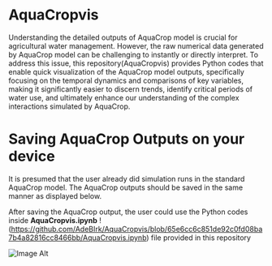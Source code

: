 # AquaCropvis

Understanding the detailed outputs of AquaCrop model is crucial for agricultural water management. However, the raw numerical data generated by AquaCrop model can be challenging to instantly or directly interpret. To address this issue, this repository(AquaCropvis) provides Python codes that enable quick visualization of the AquaCrop model outputs, specifically focusing on the temporal dynamics and comparisons of key variables, making it significantly easier to discern trends, identify critical periods of water use, and ultimately enhance our understanding of the complex interactions simulated by AquaCrop.

# Saving AquaCrop Outputs on your device

It is presumed that the user already did simulation runs in the standard AquaCrop model. The AquaCrop outputs should be saved in the same manner as displayed below.

After saving the AquaCrop output, the user could use the Python codes inside **AquaCropvis.ipynb** 
!(https://github.com/AdeBIrk/AquaCropvis/blob/65e6cc6c851de92c0fd08ba7b4a82816cc8466bb/AquaCropvis.ipynb)  file provided in this repository 

![Image Alt](https://github.com/AdeBIrk/AquaCropvis/blob/cd56f7ab5e64175f1e6e705728da54484e349f9d/Save%20AquaCrop%20output.png)
